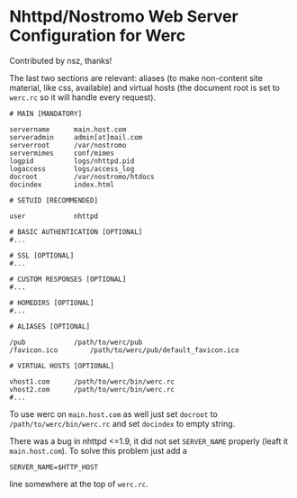 Nhttpd/Nostromo  Web Server Configuration for Werc
==================================================

Contributed by nsz, thanks!

The last two sections are relevant: aliases (to make non-content site material,
like css, available) and virtual hosts (the document root is set to `werc.rc`
so it will handle every request).

    # MAIN [MANDATORY]
    
    servername      main.host.com
    serveradmin     admin[at]mail.com
    serverroot      /var/nostromo
    servermimes     conf/mimes
    logpid          logs/nhttpd.pid
    logaccess       logs/access_log
    docroot         /var/nostromo/htdocs
    docindex        index.html
    
    # SETUID [RECOMMENDED]
    
    user            nhttpd
    
    # BASIC AUTHENTICATION [OPTIONAL]
    #...
    
    # SSL [OPTIONAL]
    #...
    
    # CUSTOM RESPONSES [OPTIONAL]
    #...
    
    # HOMEDIRS [OPTIONAL]
    #...
    
    # ALIASES [OPTIONAL]
    
    /pub            /path/to/werc/pub
    /favicon.ico        /path/to/werc/pub/default_favicon.ico
    
    # VIRTUAL HOSTS [OPTIONAL]
    
    vhost1.com      /path/to/werc/bin/werc.rc
    vhost2.com      /path/to/werc/bin/werc.rc
    #...

To use werc on `main.host.com` as well just set `docroot` to `/path/to/werc/bin/werc.rc`
and set `docindex` to empty string.

There was a bug in nhttpd <=1.9, it did not set `SERVER_NAME` properly (leaft it `main.host.com`).
To solve this problem just add a

    SERVER_NAME=$HTTP_HOST

line somewhere at the top of `werc.rc`.


